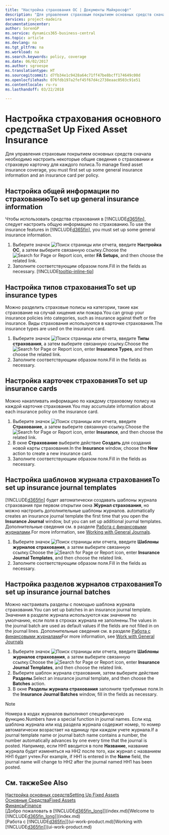 ```yaml
---
title: "Настройка страхования ОС | Документы Майкрософт"
description: "Для управления страховым покрытием основных средств сначала необходимо настроить некоторые общие сведения о страховании и страховую карточку для каждого полиса."
services: project-madeira
documentationcenter: 
author: SorenGP
ms.service: dynamics365-business-central
ms.topic: article
ms.devlang: na
ms.tgt_pltfrm: na
ms.workload: na
ms.search.keywords: policy, coverage
ms.date: 06/02/2017
ms.author: sgroespe
ms.translationtype: HT
ms.sourcegitcommit: d7fb34e1c9428a64c71ff47be8bcff174649c00d
ms.openlocfilehash: 076fdb197a2fef45f67d4c2738eaac0503c91e51
ms.contentlocale: ru-ru
ms.lasthandoff: 03/22/2018

---
```

# <a name="set-up-fixed-asset-insurance"></a><span data-ttu-id="ef070-103">Настройка страхования основного средства</span><span class="sxs-lookup"><span data-stu-id="ef070-103">Set Up Fixed Asset Insurance</span></span>
<span data-ttu-id="ef070-104">Для управления страховым покрытием основных средств сначала необходимо настроить некоторые общие сведения о страховании и страховую карточку для каждого полиса.</span><span class="sxs-lookup"><span data-stu-id="ef070-104">To manage fixed asset insurance coverage, you must first set up some general insurance information and an insurance card per policy.</span></span>

## <a name="to-set-up-general-insurance-information"></a><span data-ttu-id="ef070-105">Настройка общей информации по страхованию</span><span class="sxs-lookup"><span data-stu-id="ef070-105">To set up general insurance information</span></span>
<span data-ttu-id="ef070-106">Чтобы использовать средства страхования в [!INCLUDE[d365fin](includes/d365fin_md.md)], следует настроить общую информацию по страхованию.</span><span class="sxs-lookup"><span data-stu-id="ef070-106">To use the insurance features in [!INCLUDE[d365fin](includes/d365fin_md.md)], you must set up some general insurance information.</span></span>  

1. <span data-ttu-id="ef070-107">Выберите значок ![Поиск страницы или отчета](media/ui-search/search_small.png "Значок поиска страницы или отчета"), введите **Настройка ОС**, а затем выберите связанную ссылку.</span><span class="sxs-lookup"><span data-stu-id="ef070-107">Choose the ![Search for Page or Report](media/ui-search/search_small.png "Search for Page or Report icon") icon, enter **FA Setups**, and then choose the related link.</span></span>  
2. <span data-ttu-id="ef070-108">Заполните соответствующим образом поля.</span><span class="sxs-lookup"><span data-stu-id="ef070-108">Fill in the fields as necessary.</span></span> [!INCLUDE[tooltip-inline-tip](includes/tooltip-inline-tip_md.md)]  

## <a name="to-set-up-insurance-types"></a><span data-ttu-id="ef070-109">Настройка типов страхования</span><span class="sxs-lookup"><span data-stu-id="ef070-109">To set up insurance types</span></span>
<span data-ttu-id="ef070-110">Можно разделить страховые полисы на категории, такие как страхование на случай хищения или пожара.</span><span class="sxs-lookup"><span data-stu-id="ef070-110">You can group your insurance policies into categories, such as insurance against theft or fire insurance.</span></span> <span data-ttu-id="ef070-111">Виды страхования используются в карточке страхования.</span><span class="sxs-lookup"><span data-stu-id="ef070-111">The insurance types are used on the insurance card.</span></span>

1. <span data-ttu-id="ef070-112">Выберите значок ![Поиск страницы или отчета](media/ui-search/search_small.png "Значок поиска страницы или отчета"), введите **Типы страхования**, а затем выберите связанную ссылку.</span><span class="sxs-lookup"><span data-stu-id="ef070-112">Choose the ![Search for Page or Report](media/ui-search/search_small.png "Search for Page or Report icon") icon, enter **Insurance Types**, and then choose the related link.</span></span>  
2. <span data-ttu-id="ef070-113">Заполните соответствующим образом поля.</span><span class="sxs-lookup"><span data-stu-id="ef070-113">Fill in the fields as necessary.</span></span>

## <a name="to-set-up-insurance-cards"></a><span data-ttu-id="ef070-114">Настройка карточек страхования</span><span class="sxs-lookup"><span data-stu-id="ef070-114">To set up insurance cards</span></span>
<span data-ttu-id="ef070-115">Можно накапливать информацию по каждому страховому полису на каждой карточке страхования.</span><span class="sxs-lookup"><span data-stu-id="ef070-115">You may accumulate information about each insurance policy on the insurance card.</span></span>  

1. <span data-ttu-id="ef070-116">Выберите значок ![Поиск страницы или отчета](media/ui-search/search_small.png "Значок поиска страницы или отчета"), введите **Страхование**, а затем выберите связанную ссылку.</span><span class="sxs-lookup"><span data-stu-id="ef070-116">Choose the ![Search for Page or Report](media/ui-search/search_small.png "Search for Page or Report icon") icon, enter **Insurance**, and then choose the related link.</span></span>  
2. <span data-ttu-id="ef070-117">В окне **Страхование** выберите действие **Создать** для создания новой карты страхования.</span><span class="sxs-lookup"><span data-stu-id="ef070-117">In the **Insurance** window, choose the **New** action to create a  new insurance card.</span></span>  
3. <span data-ttu-id="ef070-118">Заполните соответствующим образом поля.</span><span class="sxs-lookup"><span data-stu-id="ef070-118">Fill in the fields as necessary.</span></span>

## <a name="to-set-up-insurance-journal-templates"></a><span data-ttu-id="ef070-119">Настройка шаблонов журнала страхования</span><span class="sxs-lookup"><span data-stu-id="ef070-119">To set up insurance journal templates</span></span>
[!INCLUDE[d365fin](includes/d365fin_md.md)]<span data-ttu-id="ef070-120"> будет автоматически создавать шаблоны журнала страхования при первом открытии окна **Журнал страхования**, но можно настроить дополнительные шаблоны журналов.</span><span class="sxs-lookup"><span data-stu-id="ef070-120"> automatically creates an insurance journal template the first time that you open the **Insurance Journal** window, but you can set up additional journal templates.</span></span> <span data-ttu-id="ef070-121">Дополнительные сведения см. в разделе [Работа с финансовыми журналами](ui-work-general-journals.md).</span><span class="sxs-lookup"><span data-stu-id="ef070-121">For more information, see [Working with General Journals](ui-work-general-journals.md).</span></span>  

1. <span data-ttu-id="ef070-122">Выберите значок ![Поиск страницы или отчета](media/ui-search/search_small.png "Значок поиска страницы или отчета"), введите **Шаблоны журналов страхования**, а затем выберите связанную ссылку.</span><span class="sxs-lookup"><span data-stu-id="ef070-122">Choose the ![Search for Page or Report](media/ui-search/search_small.png "Search for Page or Report icon") icon, enter **Insurance Journal Templates**, and then choose the related link.</span></span>  
2. <span data-ttu-id="ef070-123">Заполните соответствующим образом поля.</span><span class="sxs-lookup"><span data-stu-id="ef070-123">Fill in the fields as necessary.</span></span>

## <a name="to-set-up-insurance-journal-batches"></a><span data-ttu-id="ef070-124">Настройка разделов журналов страхования</span><span class="sxs-lookup"><span data-stu-id="ef070-124">To set up insurance journal batches</span></span>
<span data-ttu-id="ef070-125">Можно настраивать разделы с помощью шаблона журнала страхования.</span><span class="sxs-lookup"><span data-stu-id="ef070-125">You can set up batches in an insurance journal template.</span></span> <span data-ttu-id="ef070-126">Значения в разделе журнала используются как значения по умолчанию, если поля в строках журнала не заполнены.</span><span class="sxs-lookup"><span data-stu-id="ef070-126">The values in the journal batch are used as default values if the fields are not filled in on the journal lines.</span></span> <span data-ttu-id="ef070-127">Дополнительные сведения см. в разделе [Работа с финансовыми журналами](ui-work-general-journals.md)</span><span class="sxs-lookup"><span data-stu-id="ef070-127">For more information, see [Work with General Journals](ui-work-general-journals.md)</span></span>  

1. <span data-ttu-id="ef070-128">Выберите значок ![Поиск страницы или отчета](media/ui-search/search_small.png "Значок поиска страницы или отчета"), введите **Шаблоны журналов страхования**, а затем выберите связанную ссылку.</span><span class="sxs-lookup"><span data-stu-id="ef070-128">Choose the ![Search for Page or Report](media/ui-search/search_small.png "Search for Page or Report icon") icon, enter **Insurance Journal Templates**, and then choose the related link.</span></span>  
2. <span data-ttu-id="ef070-129">Выберите шаблон журнала страхования, затем выберите действие **Разделы**.</span><span class="sxs-lookup"><span data-stu-id="ef070-129">Select an insurance journal template, and then choose the **Batches** action.</span></span>
3. <span data-ttu-id="ef070-130">В окне **Разделы журнала страхования** заполните требуемые поля.</span><span class="sxs-lookup"><span data-stu-id="ef070-130">In the **Insurance Journal Batches** window, fill in the fields as necessary.</span></span>

> [!NOTE]  
>   <span data-ttu-id="ef070-131">Номера в кодах журналов выполняют специфическую функцию.</span><span class="sxs-lookup"><span data-stu-id="ef070-131">Numbers have a special function in journal names.</span></span> <span data-ttu-id="ef070-132">Если код шаблона журнала или код раздела журнала содержит номер, то номер автоматически возрастает на единицу при каждом учете журнала.</span><span class="sxs-lookup"><span data-stu-id="ef070-132">If a journal template name or journal batch name contains a number, the number automatically advances by one every time that the journal is posted.</span></span> <span data-ttu-id="ef070-133">Например, если НН1 вводится в поле **Название**, название журнала будет изменяться на НН2 после того, как журнал с названием НН1 будет учтен.</span><span class="sxs-lookup"><span data-stu-id="ef070-133">For example, if HH1 is entered in the **Name** field, the journal name will change to HH2 after the journal named HH1 has been posted.</span></span>

## <a name="see-also"></a><span data-ttu-id="ef070-134">См. также</span><span class="sxs-lookup"><span data-stu-id="ef070-134">See Also</span></span>
[<span data-ttu-id="ef070-135">Настройка основных средств</span><span class="sxs-lookup"><span data-stu-id="ef070-135">Setting Up Fixed Assets</span></span>](fa-setup.md)  
[<span data-ttu-id="ef070-136">Основные Средства</span><span class="sxs-lookup"><span data-stu-id="ef070-136">Fixed Assets</span></span>](fa-manage.md)  
[<span data-ttu-id="ef070-137">Финансы</span><span class="sxs-lookup"><span data-stu-id="ef070-137">Finance</span></span>](finance.md)  
<span data-ttu-id="ef070-138">[Добро пожаловать в [!INCLUDE[d365fin_long](includes/d365fin_long_md.md)]](index.md)</span><span class="sxs-lookup"><span data-stu-id="ef070-138">[Welcome to [!INCLUDE[d365fin_long](includes/d365fin_long_md.md)]](index.md)</span></span>  
<span data-ttu-id="ef070-139">[Работа с [!INCLUDE[d365fin](includes/d365fin_md.md)]](ui-work-product.md)</span><span class="sxs-lookup"><span data-stu-id="ef070-139">[Working with [!INCLUDE[d365fin](includes/d365fin_md.md)]](ui-work-product.md)</span></span>

